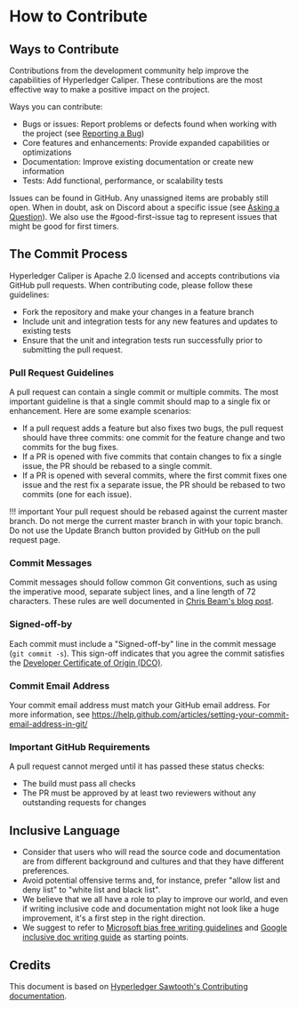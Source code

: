 # How to Contribute

## Ways to Contribute

Contributions from the development community help improve the capabilities of
Hyperledger Caliper. These contributions are the most effective way to
make a positive impact on the project.

Ways you can contribute:

* Bugs or issues: Report problems or defects found when working with the project (see [Reporting a Bug](./reporting-a-bug.md))
* Core features and enhancements: Provide expanded capabilities or optimizations
* Documentation: Improve existing documentation or create new information
* Tests: Add functional, performance, or scalability tests

Issues can be found in GitHub. Any unassigned items are probably still open. When in doubt, ask on Discord about a specific issue (see [Asking a Question](./asking-a-question.md)). We also use the #good-first-issue tag to represent issues that might be good for first timers.

## The Commit Process

Hyperledger Caliper is Apache 2.0 licensed and accepts contributions via GitHub pull requests. When contributing code, please follow these guidelines:

* Fork the repository and make your changes in a feature branch
* Include unit and integration tests for any new features and updates to existing tests
* Ensure that the unit and integration tests run successfully prior to submitting the pull request.

### Pull Request Guidelines

A pull request can contain a single commit or multiple commits. The most
important guideline is that a single commit should map to a single fix or
enhancement. Here are some example scenarios:

* If a pull request adds a feature but also fixes two bugs, the pull request should have three commits: one commit for the feature change and two commits for the bug fixes.
* If a PR is opened with five commits that contain changes to fix a single issue, the PR should be rebased to a single commit.
* If a PR is opened with several commits, where the first commit fixes one issue and the rest fix a separate issue, the PR should be rebased to two commits (one for each issue).

!!! important
    Your pull request should be rebased against the current master branch. Do not merge the current master branch in with your topic branch. Do not use the Update Branch button provided by GitHub on the pull request page.

### Commit Messages

Commit messages should follow common Git conventions, such as using the imperative mood, separate subject lines, and a line length of 72 characters.  These rules are well documented in [Chris Beam's blog post](https://chris.beams.io/posts/git-commit/#seven-rules).

### Signed-off-by

Each commit must include a "Signed-off-by" line in the commit message (``git commit -s``). This sign-off indicates that you agree the commit satisfies the [Developer Certificate of Origin (DCO)](http://developercertificate.org/).

### Commit Email Address

Your commit email address must match your GitHub email address. For more information, see https://help.github.com/articles/setting-your-commit-email-address-in-git/

### Important GitHub Requirements

A pull request cannot merged until it has passed these status checks:

* The build must pass all checks
* The PR must be approved by at least two reviewers without any
  outstanding requests for changes

## Inclusive Language

- Consider that users who will read the source code and documentation are from different background and cultures and that they have different preferences.
- Avoid potential offensive terms and, for instance, prefer "allow list and deny list" to "white list and black list".
- We believe that we all have a role to play to improve our world, and even if writing inclusive code and documentation might not look like a huge improvement, it's a first step in the right direction.
- We suggest to refer to [Microsoft bias free writing guidelines](https://learn.microsoft.com/en-us/style-guide/bias-free-communication) and [Google inclusive doc writing guide](https://developers.google.com/style/inclusive-documentation) as starting points.

## Credits
This document is based on [Hyperledger Sawtooth's Contributing documentation](https://github.com/hyperledger/sawtooth-docs/blob/main/community/contributing.md).
